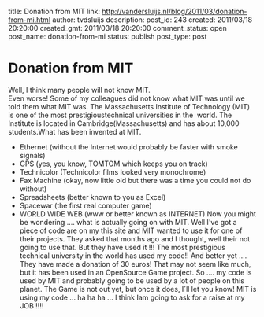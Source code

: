 title: Donation from MIT
link: http://vandersluijs.nl/blog/2011/03/donation-from-mi.html
author: tvdsluijs
description: 
post_id: 243
created: 2011/03/18 20:20:00
created_gmt: 2011/03/18 20:20:00
comment_status: open
post_name: donation-from-mi
status: publish
post_type: post

# Donation from MIT

Well, I think many people will not know MIT.   
Even worse! Some of my colleagues did not know what MIT was until we told them what MIT was. The Massachusetts Institute of Technology (MIT) is one of the most prestigioustechnical universities in the  world. The Institute is located in Cambridge(Massachusetts) and has about 10,000 students.What has been invented at MIT. 

  * Ethernet (without the Internet would probably be faster with smoke signals) 
  * GPS (yes, you know, TOMTOM which keeps you on track) 
  * Technicolor (Technicolor films looked very monochrome) 
  * Fax Machine (okay, now little old but there was a time you could not do without) 
  * Spreadsheets (better known to you as Excel) 
  * Spacewar (the first real computer game) 
  * WORLD WIDE WEB (www or better known as INTERNET) 
Now you might be wondering .... what is actually going on with MIT. Well I've got a piece of code are on my this site and MIT wanted to use it for one of their projects. They asked that months ago and I thought, well their not going to use that. But they have used it !!! The most prestigious technical university in the world has used my code!! And better yet .... They have made a donation of 30 euros! That may not seem like much, but it has been used in an OpenSource Game project. So .... my code is used by MIT and probably going to be used by a lot of people on this planet. The Game is not out yet, but once it does, I´ll let you know! MIT is using my code ... ha ha ha ... I think Iam going to ask for a raise at my JOB !!!!